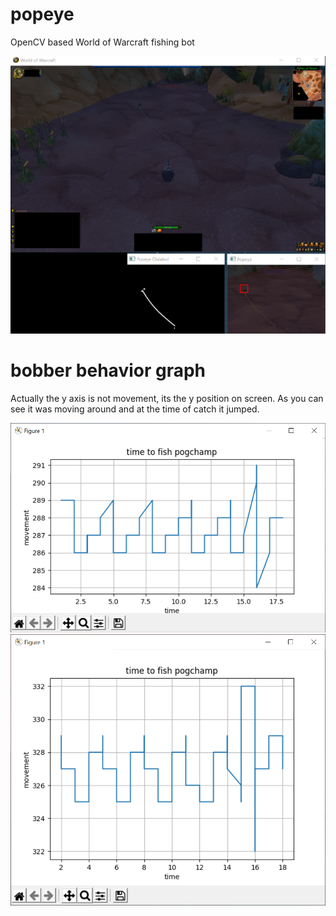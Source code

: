 # popeye
OpenCV based World of Warcraft fishing bot

<img src="https://github.com/Bartekkur1/popeye/blob/master/screen.png" alt="game screen shot"/>


# bobber behavior graph

Actually the y axis is not movement, its the y position on screen.
As you can see it was moving around and at the time of catch it jumped.

<img src="https://github.com/Bartekkur1/popeye/blob/master/graph1.png" alt="game screen shot"/>
<img src="https://github.com/Bartekkur1/popeye/blob/master/graph2.png" alt="game screen shot"/>
